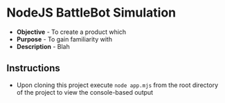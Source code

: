 # NodeJS BattleBot Simulation
* **Objective** - To create a product which
* **Purpose** - To gain familiarity with
* **Description** - Blah


## Instructions
* Upon cloning this project execute `node app.mjs` from the root directory of the project to view the console-based output